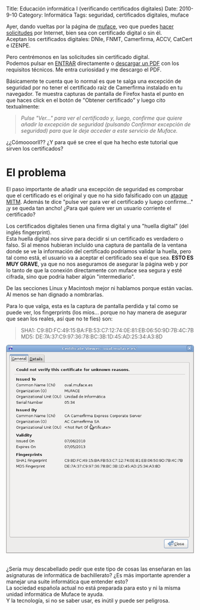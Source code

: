Title: Educación informática I (verificando certificados digitales)
Date: 2010-9-10
Category: Informática
Tags: seguridad, certificados digitales, muface

Ayer, dando vueltas por la página de [muface](http://muface.es), veo que puedes [hacer
solicitudes](http://www.mpr.es/muface/oficina_virtual/solicitudes_por_internet/solicitudes_por_internet-ides-idweb.html) por Internet, bien
sea con certificado digital o sin él.  
 Aceptan los certificados digitales: DNIe, FNMT, Camerfirma, ACCV, CatCert e IZENPE.

Pero centrémonos en las solicitudes sin certificado digital.  
Podemos pulsar en [ENTRAR](https://oval.muface.es/mut_sc/) directamente o [descargar un
PDF](www.mpr.es/muface/oficina_virtual/common/ReqTecAccesoSC_EXT.pdf) con los requisitos técnicos. Me entra curiosidad y me descargo el PDF.

Básicamente te cuenta que lo normal es que te salga una excepción de seguridad por no tener el certificado raíz de Camerfirma instalado en
tu navegador. Te muestra capturas de pantalla de Firefox hasta el punto en que haces click en el botón de "Obtener certificado" y luego cito
textualmente:

> *Pulse "Ver..." para ver el certificado y, luego, confirme que quiere añadir la excepción de seguridad (pulsando Confirmar excepción de
> seguridad) para que le deje acceder a este servicio de Muface.*

¿¿Cómoooorll?? ¿Y para qué se cree el que ha hecho este tutorial que sirven los certificados?

# El problema

El paso importante de añadir una excepción de seguridad es comprobar que el certificado es el original y que no ha sido falsificado con un
[ataque MITM](http://es.wikipedia.org/wiki/Ataque_Man-in-the-middle). Además te dice "pulse ver para ver el certificado y luego confirme..."
¡y se queda tan ancho! ¿Para qué quiere ver un usuario corriente el certificado?

Los certificados digitales tienen una firma digital y una "huella digital" (del inglés fingerprint).  
 Esta huella digital nos sirve para decidir si un certificado es verdadero o falso. Si al menos hubieran incluído una captura de pantalla de
la ventana donde se ve la información del certificado podríamos validar la huella, pero tal como está, el usuario va a aceptar el
certificado sea el que sea. **ESTO ES MUY GRAVE**, ya que no nos aseguramos de asegurar la página web y por lo tanto de que la conexión
directamente con muface sea segura y esté cifrada, sino que podría haber algún "intermediario".

De las secciones Linux y Macintosh mejor ni hablamos porque están vacías. Al menos se han dignado a nombrarlas.

Para lo que valga, esta es la captura de pantalla perdida y tal como se puede ver, los fingerprints (los míos... porque no hay manera de
asegurar que sean los reales, así que no te fíes) son:  

> SHA1: C9:8D:FC:49:15:BA:FB:53:C7:12:74:0E:81:EB:06:50:9D:7B:4C:7B  
> MD5: DE:7A:37:C9:97:36:78:BC:3B:1D:45:AD:25:34:A3:8D

![firefox certificado muface](/img/Screenshot-Certificate%20Viewer:"oval.muface.es".png)   

¿Sería muy descabellado pedir que este tipo de cosas las enseñaran en las asignaturas de informática de bachillerato? ¿Es más importante
aprender a manejar una suite informática que entender esto?  
La sociedad española actual no está preparada para esto y ni la misma unidad informática de Muface te ayuda.  
Y la tecnología, si no se saber usar, es inútil y puede ser peligrosa.
